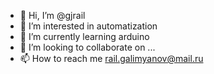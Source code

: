 - 👋 Hi, I’m @gjrail
- 👀 I’m interested in automatization
- 🌱 I’m currently learning arduino
- 💞️ I’m looking to collaborate on ...
- 📫 How to reach me rail.galimyanov@mail.ru

<!---
gjrail/gjrail is a ✨ special ✨ repository because its `README.md` (this file) appears on your GitHub profile.
You can click the Preview link to take a look at your changes.
--->
